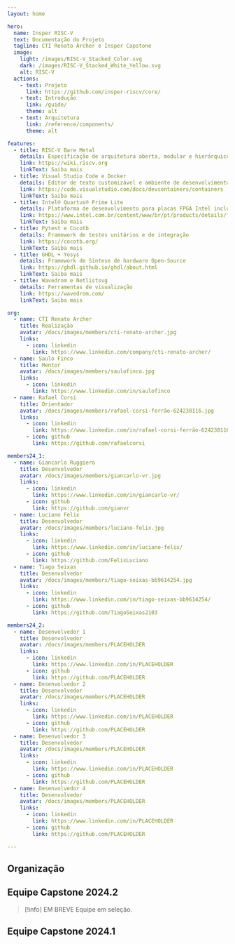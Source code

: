```yaml
---
layout: home

hero:
  name: Insper RISC-V
  text: Documentação do Projeto
  tagline: CTI Renato Archer e Insper Capstone
  image:
    light: /images/RISC-V_Stacked_Color.svg
    dark: /images/RISC-V_Stacked_White_Yellow.svg
    alt: RISC-V
  actions:
    - text: Projeto
      link: https://github.com/insper-riscv/core/
    - text: Introdução
      link: /guide/
      theme: alt
    - text: Arquitetura
      link: /reference/components/
      theme: alt

features:
  - title: RISC-V Bare Metal
    details: Especificação de arquitetura aberta, modular e hierárquico habilitado para sistemas operacionais em tempo real.
    link: https://wiki.riscv.org
    linkText: Saiba mais
  - title: Visual Studio Code e Docker
    details: Editor de texto customizável e ambiente de desenvolvimento conteinerizado pré-configurado.
    link: https://code.visualstudio.com/docs/devcontainers/containers
    linkText: Saiba mais
  - title: Intel® Quartus® Prime Lite
    details: Plataforma de desenvolvimento para placas FPGA Intel inclusa programável por servidor JTAG.
    link: https://www.intel.com.br/content/www/br/pt/products/details/fpga/development-tools/quartus-prime.html
    linkText: Saiba mais
  - title: Pytest e Cocotb
    details: Framework de testes unitários e de integração
    link: https://cocotb.org/
    linkText: Saiba mais
  - title: GHDL + Yosys
    details: Framework de Síntese de hardware Open-Source
    link: https://ghdl.github.io/ghdl/about.html
    linkText: Saiba mais
  - title: Wavedrom e Netlistsvg
    details: Ferramentas de visualização
    link: https://wavedrom.com/
    linkText: Saiba mais

org:
  - name: CTI Renato Archer
    title: Realização
    avatar: /docs/images/members/cti-renato-archer.jpg
    links:
      - icon: linkedin
        link: https://www.linkedin.com/company/cti-renato-archer/
  - name: Saulo Finco
    title: Mentor
    avatar: /docs/images/members/saulofinco.jpg
    links:
      - icon: linkedin
        link: https://www.linkedin.com/in/saulofinco
  - name: Rafael Corsi
    title: Orientador
    avatar: /docs/images/members/rafael-corsi-ferrão-624238116.jpg
    links:
      - icon: linkedin
        link: https://www.linkedin.com/in/rafael-corsi-ferrão-624238116/
      - icon: github
        link: https://github.com/rafaelcorsi

members24_1:
  - name: Giancarlo Ruggiero
    title: Desenvolvedor
    avatar: /docs/images/members/giancarlo-vr.jpg
    links:
      - icon: linkedin
        link: https://www.linkedin.com/in/giancarlo-vr/
      - icon: github
        link: https://github.com/gianvr
  - name: Luciano Felix
    title: Desenvolvedor
    avatar: /docs/images/members/luciano-felix.jpg
    links:
      - icon: linkedin
        link: https://www.linkedin.com/in/luciano-felix/
      - icon: github
        link: https://github.com/FelixLuciano
  - name: Tiago Seixas
    title: Desenvolvedor
    avatar: /docs/images/members/tiago-seixas-bb9614254.jpg
    links:
      - icon: linkedin
        link: https://www.linkedin.com/in/tiago-seixas-bb9614254/
      - icon: github
        link: https://github.com/TiagoSeixas2103

members24_2:
  - name: Desenvolvedor 1
    title: Desenvolvedor
    avatar: /docs/images/members/PLACEHOLDER
    links:
      - icon: linkedin
        link: https://www.linkedin.com/in/PLACEHOLDER
      - icon: github
        link: https://github.com/PLACEHOLDER
  - name: Desenvolvedor 2
    title: Desenvolvedor
    avatar: /docs/images/members/PLACEHOLDER
    links:
      - icon: linkedin
        link: https://www.linkedin.com/in/PLACEHOLDER
      - icon: github
        link: https://github.com/PLACEHOLDER
  - name: Desenvolvedor 3
    title: Desenvolvedor
    avatar: /docs/images/members/PLACEHOLDER
    links:
      - icon: linkedin
        link: https://www.linkedin.com/in/PLACEHOLDER
      - icon: github
        link: https://github.com/PLACEHOLDER
  - name: Desenvolvedor 4
    title: Desenvolvedor
    avatar: /docs/images/members/PLACEHOLDER
    links:
      - icon: linkedin
        link: https://www.linkedin.com/in/PLACEHOLDER
      - icon: github
        link: https://github.com/PLACEHOLDER

---
```


<script setup>
import { VPTeamMembers } from 'vitepress/theme'
</script>

<!--@include: @/report/2024_1/.resumo.md-->

## Organização

<VPTeamMembers :members="$frontmatter.org" />

## Equipe Capstone 2024.2

> [!info] EM BREVE
> Equipe em seleção.

<!-- <VPTeamMembers :members="$frontmatter.members24_2" size="small" /> -->

## Equipe Capstone 2024.1
[<Badge type="tip" text="Saiba mais ⧉"/>](https://www.insper.edu.br/noticias/alunos-desenvolvem-processador-para-o-ministerio-da-ciencia-tecnologia-e-inovacao/)
[<Badge type="tip" text="Relatório ⧉"/>](https://insper-riscv.github.io/docs/report/2024_1/)

<VPTeamMembers :members="$frontmatter.members24_1" size="small" />

